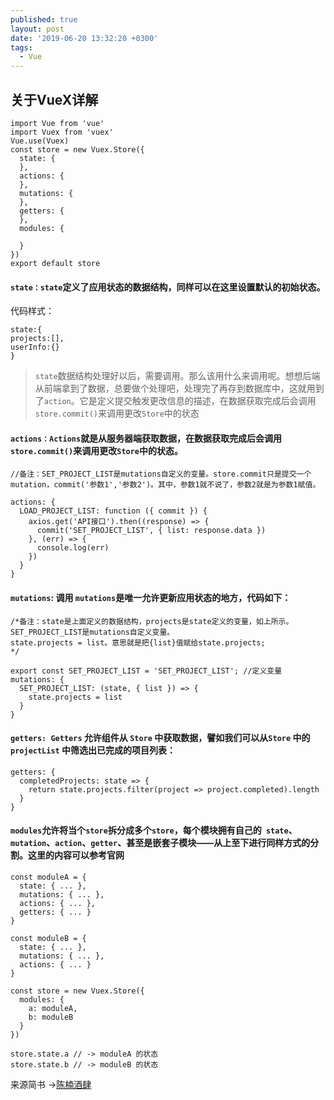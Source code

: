 ```yaml
---
published: true
layout: post
date: '2019-06-20 13:32:20 +0300'
tags:
  - Vue
---
```

## 关于VueX详解

```
import Vue from 'vue'
import Vuex from 'vuex'
Vue.use(Vuex)
const store = new Vuex.Store({
  state: {
  },
  actions: {
  },
  mutations: {
  },
  getters: {
  },  
  modules: {
    
  }
})
export default store
```

#### `state：state`定义了应用状态的数据结构，同样可以在这里设置默认的初始状态。

代码样式：
```
state:{
projects:[],
userInfo:{}
}
```

>`state`数据结构处理好以后，需要调用。那么该用什么来调用呢。想想后端从前端拿到了数据，总要做个处理吧，处理完了再存到数据库中，这就用到了`action`。它是定义提交触发更改信息的描述，在数据获取完成后会调用`store.commit()`来调用更改`Store`中的状态

#### `actions：Actions`就是从服务器端获取数据，在数据获取完成后会调用`store.commit()`来调用更改`Store`中的状态。

```
//备注：SET_PROJECT_LIST是mutations自定义的变量。store.commit只是提交一个 mutation，commit('参数1','参数2')。其中，参数1就不说了，参数2就是为参数1赋值。

actions: {
  LOAD_PROJECT_LIST: function ({ commit }) {
    axios.get('API接口').then((response) => {
      commit('SET_PROJECT_LIST', { list: response.data })
    }, (err) => {
      console.log(err)
    })
  }
}
```

#### `mutations`: 调用 `mutations`是唯一允许更新应用状态的地方，代码如下：

```
/*备注：state是上面定义的数据结构，projects是state定义的变量，如上所示。
SET_PROJECT_LIST是mutations自定义变量。
state.projects = list。意思就是把{list}值赋给state.projects;
*/

export const SET_PROJECT_LIST = 'SET_PROJECT_LIST'; //定义变量
mutations: {
  SET_PROJECT_LIST: (state, { list }) => {
    state.projects = list
  }
}
```

#### `getters: Getters` 允许组件从 `Store` 中获取数据，譬如我们可以从`Store` 中的 `projectList` 中筛选出已完成的项目列表：

```
getters: {
  completedProjects: state => {
    return state.projects.filter(project => project.completed).length
  }
}
```

#### `modules`允许将当个`store`拆分成多个`store`，每个模块拥有自己的` state`、`mutation`、`action`、`getter`、甚至是嵌套子模块——从上至下进行同样方式的分割。这里的内容可以参考官网

```
const moduleA = {
  state: { ... },
  mutations: { ... },
  actions: { ... },
  getters: { ... }
}

const moduleB = {
  state: { ... },
  mutations: { ... },
  actions: { ... }
}

const store = new Vuex.Store({
  modules: {
    a: moduleA,
    b: moduleB
  }
})

store.state.a // -> moduleA 的状态
store.state.b // -> moduleB 的状态
```

来源简书 →[陈楠酒肆](https://www.jianshu.com/p/9ebcc182922b)